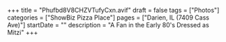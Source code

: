 +++
title = "Phufbd8V8CHZVTufyCxn.avif"
draft = false
tags = ["Photos"]
categories = ["ShowBiz Pizza Place"]
pages = ["Darien, IL (7409 Cass Ave)"]
startDate = ""
description = "A Fan in the Early 80's Dressed as Mitzi"
+++

